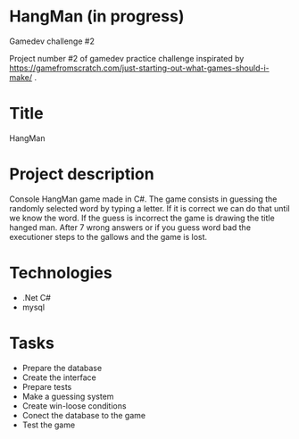 # HangMan (in progress)
 Gamedev challenge #2

Project number #2 of gamedev practice challenge inspirated by https://gamefromscratch.com/just-starting-out-what-games-should-i-make/ .

# Title
HangMan

# Project description
Console HangMan game made in C#. The game consists in guessing the randomly selected word by typing a letter. If it is correct we can do that until we know the word. If the guess is incorrect the game is drawing the title hanged man. After 7 wrong answers or if you guess word bad the executioner steps to the gallows and the game is lost.

# Technologies
 - .Net C#
 - mysql

# Tasks
 - Prepare the database
 - Create the interface
 - Prepare tests
 - Make a guessing system
 - Create win-loose conditions
 - Conect the database to the game
 - Test the game
